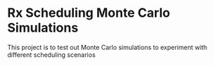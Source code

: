 # Rx Scheduling Monte Carlo Simulations
This project is to test out Monte Carlo simulations to experiment with different scheduling scenarios